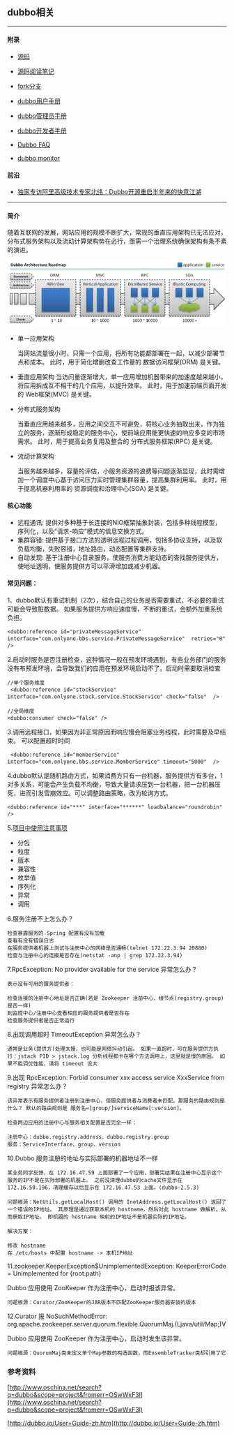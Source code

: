 ## dubbo相关

---

####  附录

* [源码](https://github.com/alibaba/dubbo)

* [源码阅读笔记](dubbo-sourcecode.md)

* [fork分支](https://github.com/aalansehaiyang/dubbo)

* [dubbo用户手册](https://dubbo.gitbooks.io/dubbo-user-book/)

* [dubbo管理员手册](https://dubbo.gitbooks.io/dubbo-admin-book/install/zookeeper.html)

* [dubbo开发者手册](https://dubbo.gitbooks.io/dubbo-dev-book/)

* [Dubbo FAQ](http://dubbo.wangxingrong.com/FAQ.htm)

* [dubbo monitor](https://www.cnblogs.com/xbq8080/p/6813579.html)

#### 前沿

* [独家专访阿里高级技术专家北纬：Dubbo开源重启半年来的快意江湖](https://mp.weixin.qq.com/s/2AQMrV7hFTJt3SpXONT_uQ)

---
#### 简介

随着互联网的发展，网站应用的规模不断扩大，常规的垂直应用架构已无法应对，分布式服务架构以及流动计算架构势在必行，亟需一个治理系统确保架构有条不紊的演进。

![image](img/dubbo-1.jpg)


* 单一应用架构

	当网站流量很小时，只需一个应用，将所有功能都部署在一起，以减少部署节点和成本。
此时，用于简化增删改查工作量的 数据访问框架(ORM) 是关键。

* 垂直应用架构
	当访问量逐渐增大，单一应用增加机器带来的加速度越来越小，将应用拆成互不相干的几个应用，以提升效率。
此时，用于加速前端页面开发的 Web框架(MVC) 是关键。

* 分布式服务架构 

	当垂直应用越来越多，应用之间交互不可避免，将核心业务抽取出来，作为独立的服务，逐渐形成稳定的服务中心，使前端应用能更快速的响应多变的市场需求。
此时，用于提高业务复用及整合的 分布式服务框架(RPC) 是关键。
* 流动计算架构

	当服务越来越多，容量的评估，小服务资源的浪费等问题逐渐显现，此时需增加一个调度中心基于访问压力实时管理集群容量，提高集群利用率。
此时，用于提高机器利用率的 资源调度和治理中心(SOA) 是关键。


#### 核心功能

* 远程通讯: 提供对多种基于长连接的NIO框架抽象封装，包括多种线程模型，序列化，以及“请求-响应”模式的信息交换方式。
* 集群容错: 提供基于接口方法的透明远程过程调用，包括多协议支持，以及软负载均衡，失败容错，地址路由，动态配置等集群支持。
* 自动发现: 基于注册中心目录服务，使服务消费方能动态的查找服务提供方，使地址透明，使服务提供方可以平滑增加或减少机器。

#### 常见问题：

1、dubbo默认有重试机制（2次），结合自己的业务是否需要重试，不必要的重试可能会导致脏数据。
如果服务提供方响应速度慢，不断的重试，会额外加重系统负担。

```
<dubbo:reference id="privateMessageService" interface="com.onlyone.bbs.service.PrivateMessageService"  retries="0" />
```

2.启动时服务是否注册检查，这种情况一般在预发环境遇到，有些业务部门的服务没有布预发环境，会导致我们的应用在预发环境启动不了。启动时需要取消检查

```
//单个服务维度
 <dubbo:reference id="stockService" interface="com.onlyone.stock.service.StockService" check="false"  />
 
//全局维度
<dubbo:consumer check="false" />

```

3.调用远程接口，如果因为非正常原因而响应慢会阻塞业务线程，此时需要及早结束。
可以配置超时时间

```
 <dubbo:reference id="memberService" interface="com.onlyone.bbs.service.MemberService" timeout="5000"  />
```

4.dubbo默认是随机路由方式，如果消费方只有一台机器，服务提供方有多台，1对多关系，可能会产生负载不均衡，导致大量请求压到一台机器，把一台机器压死，进而引发雪崩效应。可以调整路由策略，改为轮询方式。

```
<dubbo:reference id="***" interface="******" loadbalance="roundrobin" /> 
```

5.[项目中使用注意事项](https://dubbo.gitbooks.io/dubbo-user-book/best-practice.html)

* 分包
* 粒度
* 版本
* 兼容性
* 枚举值
* 序列化
* 异常
* 调用 

6.服务注册不上怎么办？

```
检查暴露服务的 Spring 配置有没有加载
查看有没有错误日志
在服务提供者机器上测试与注册中心的网络是否通畅(telnet 172.22.3.94 20880)
检查与注册中心的连接是否存在(netstat -anp | grep 172.22.3.94)
```

7.RpcException: No provider available for the service 异常怎么办？

```
表示没有可用的服务提供者：

检查连接的注册中心地址是否正确(若是 Zookeeper 注册中心，根节点(registry.group)是否一样)
到监控中心/注册中心查看相应的服务提供者是否存在
检查服务提供者是否正常运行
```

8.出现调用超时 TimeoutException 异常怎么办？

```
通常是业务(提供方)处理太慢，也可能是网络抖动引起。 如果一直超时，可在服务提供方执行：jstack PID > jstack.log 分析线程都卡在哪个方法调用上，这里就是慢的原因。 如果不能调优性能，请将 timeout 设大
```
9.出现 RpcException: Forbid consumer xxx access service XxxService from registry 异常怎么办？

```
该异常表示有服务提供者注册到注册中心，但服务提供者与消费者未匹配。那服务的路由规则是什么？ 默认的路由规则是 服务名=[group/]serviceName[:version]。

检查两边应用的注册中心与服务相关配置是否完全一样：

注册中心：dubbo.registry.address、dubbo.registry.group
服务：ServiceInterface、group、version
```

10.Dubbo 服务注册的地址与实际部署的机器地址不一样

```
某业务同学反馈，在 172.16.47.59 上面部署了一个应用，部署完结果在注册中心显示这个服务的IP不是在实际部署的机器上。 之前没清理dubbo的cache文件显示在 172.16.50.196，清理缓存以后显示在 172.16.47.53 上面。(dubbo-2.5.3)

问题根源：NetUtils.getLocalHost() 调用的 InetAddress.getLocalHost() 返回了一个错误的IP地址。 其原理是通过获取本机的 hostname，然后对此 hostname 做解析，从而获取IP地址。 即机器的 hostname 映射的IP地址不是机器实际的IP地址。

解决方案：

修改 hostname
在 /etc/hosts 中配置 hostname -> 本机IP地址
```

11.zookeeper.KeeperException$UnimplementedException: KeeperErrorCode = Unimplemented for {root.path}

Dubbo 应用使用 ZooKeeper 作为注册中心，启动时报该异常。

```
问题根源：Curator/ZooKeeper的JAR版本不匹配ZooKeeper服务器安装的版本
```

12.Curator 报 NoSuchMethodError: org.apache.zookeeper.server.quorum.flexible.QuorumMaj.(Ljava/util/Map;)V

Dubbo 应用使用 ZooKeeper 作为注册中心，启动时发生该异常。

```
问题根源：QuorumMaj类未定义单个Map参数的构造函数，而EnsembleTracker类却引用了它
```

###  参考资料

[http://www.oschina.net/search?q=dubbo&scope=project&fromerr=OSwWxF3l](http://www.oschina.net/search?q=dubbo&scope=project&fromerr=OSwWxF3l)


[http://dubbo.io/User+Guide-zh.htm](http://dubbo.io/User+Guide-zh.htm)
